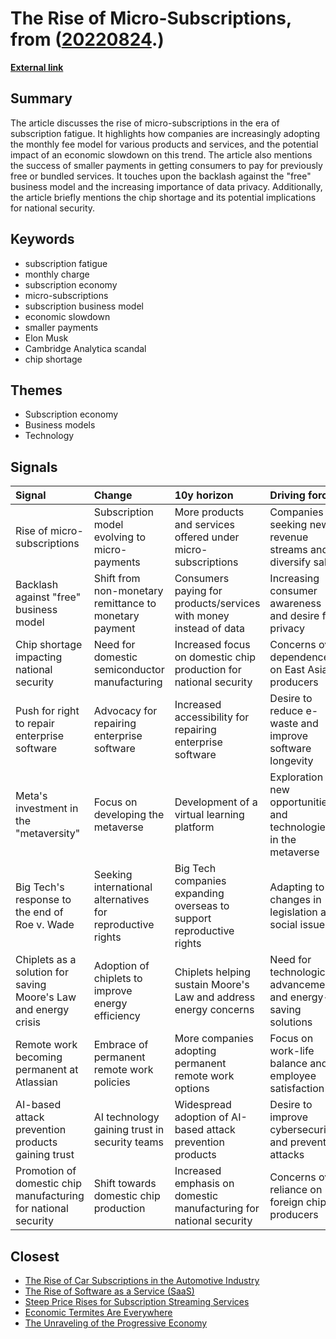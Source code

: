 # __The Rise of Micro-Subscriptions__, from ([20220824](https://kghosh.substack.com/p/20220824).)

__[External link](https://www.protocol.com/newsletters/sourcecode/micro-subscriptions)__



## Summary

The article discusses the rise of micro-subscriptions in the era of subscription fatigue. It highlights how companies are increasingly adopting the monthly fee model for various products and services, and the potential impact of an economic slowdown on this trend. The article also mentions the success of smaller payments in getting consumers to pay for previously free or bundled services. It touches upon the backlash against the "free" business model and the increasing importance of data privacy. Additionally, the article briefly mentions the chip shortage and its potential implications for national security.

## Keywords

* subscription fatigue
* monthly charge
* subscription economy
* micro-subscriptions
* subscription business model
* economic slowdown
* smaller payments
* Elon Musk
* Cambridge Analytica scandal
* chip shortage

## Themes

* Subscription economy
* Business models
* Technology

## Signals

| Signal                                                          | Change                                                     | 10y horizon                                                          | Driving force                                                      |
|:----------------------------------------------------------------|:-----------------------------------------------------------|:---------------------------------------------------------------------|:-------------------------------------------------------------------|
| Rise of micro-subscriptions                                     | Subscription model evolving to micro-payments              | More products and services offered under micro-subscriptions         | Companies seeking new revenue streams and diversify sales          |
| Backlash against "free" business model                          | Shift from non-monetary remittance to monetary payment     | Consumers paying for products/services with money instead of data    | Increasing consumer awareness and desire for privacy               |
| Chip shortage impacting national security                       | Need for domestic semiconductor manufacturing              | Increased focus on domestic chip production for national security    | Concerns over dependence on East Asia producers                    |
| Push for right to repair enterprise software                    | Advocacy for repairing enterprise software                 | Increased accessibility for repairing enterprise software            | Desire to reduce e-waste and improve software longevity            |
| Meta's investment in the "metaversity"                          | Focus on developing the metaverse                          | Development of a virtual learning platform                           | Exploration of new opportunities and technologies in the metaverse |
| Big Tech's response to the end of Roe v. Wade                   | Seeking international alternatives for reproductive rights | Big Tech companies expanding overseas to support reproductive rights | Adapting to changes in legislation and social issues               |
| Chiplets as a solution for saving Moore's Law and energy crisis | Adoption of chiplets to improve energy efficiency          | Chiplets helping sustain Moore's Law and address energy concerns     | Need for technological advancements and energy-saving solutions    |
| Remote work becoming permanent at Atlassian                     | Embrace of permanent remote work policies                  | More companies adopting permanent remote work options                | Focus on work-life balance and employee satisfaction               |
| AI-based attack prevention products gaining trust               | AI technology gaining trust in security teams              | Widespread adoption of AI-based attack prevention products           | Desire to improve cybersecurity and prevent attacks                |
| Promotion of domestic chip manufacturing for national security  | Shift towards domestic chip production                     | Increased emphasis on domestic manufacturing for national security   | Concerns over reliance on foreign chip producers                   |

## Closest

* [The Rise of Car Subscriptions in the Automotive Industry](b9a5b69113b7ca17b6493414799b0e6e)
* [The Rise of Software as a Service (SaaS)](62f0c80f0091e9b15465cd516137b05e)
* [Steep Price Rises for Subscription Streaming Services](538d1fe67955ba33a2ba2ddca13635e7)
* [Economic Termites Are Everywhere](ff9fdda9334a55cda4fd1788668b3e15)
* [The Unraveling of the Progressive Economy](f4ea5244ccafd654e5955673b0ee3976)